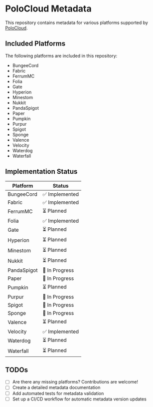 # PoloCloud Metadata

This repository contains metadata for various platforms supported by [PoloCloud](https://github.com/PoloCloud).

## Included Platforms

The following platforms are included in this repository:

- BungeeCord
- Fabric
- FerrumMC
- Folia
- Gate
- Hyperion
- Minestom
- Nukkit
- PandaSpigot
- Paper
- Pumpkin
- Purpur
- Spigot
- Sponge
- Valence
- Velocity
- Waterdog
- Waterfall

## Implementation Status

| Platform     | Status         |
|--------------|---------------|
| BungeeCord   | ✅ Implemented |
| Fabric       | ✅ Implemented |
| FerrumMC     | ⏳ Planned     |
| Folia        | ✅ Implemented |
| Gate         | ⏳ Planned     |
| Hyperion     | ⏳ Planned     |
| Minestom     | ⏳ Planned     |
| Nukkit       | ⏳ Planned     |
| PandaSpigot  | 🚧 In Progress |
| Paper        | 🚧 In Progress |
| Pumpkin      | ⏳ Planned     |
| Purpur       | 🚧 In Progress |
| Spigot       | 🚧 In Progress |
| Sponge       | 🚧 In Progress |
| Valence      | ⏳ Planned     |
| Velocity     | ✅ Implemented |
| Waterdog     | ⏳ Planned     |
| Waterfall    | ⏳ Planned     |

## TODOs

- [ ] Are there any missing platforms? Contributions are welcome!
- [ ] Create a detailed metadata documentation
- [ ] Add automated tests for metadata validation
- [ ] Set up a CI/CD workflow for automatic metadata version updates